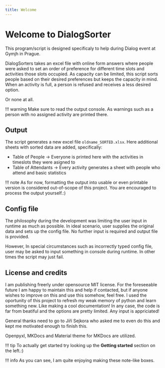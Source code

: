 ```yaml
---
title: Welcome
---
```


# Welcome to DialogSorter

This program/script is designed specificaly to help during Dialog event at Gymjh in Prague. 

DialogSorters takes an excel file with online form answers where people were asked to set an order of preference for different time slots and activities those slots occupied. As capacity can be limited, this script sorts people based on their desired preferences but keeps the capacity in mind. When an activity is full, a person is refused and receives a less desired option.

Or none at all. 

!!! warning
    Make sure to read the output console. As warnings such as a person with no assigned activity are printed there.

## Output

The script generates a new excel file `oldname_SORTED.xlsx`. Here additional sheets with sorted data are added, specifically:
- Table of People -> Everyone is printed here with the activities in timeslots they were asigned to
- Table of Attendants -> Every activity generates a sheet with people who attend and basic statistics

!!! note
    As for now, formatting the output into usable or even printable version is considered out-of-scope of this project. You are encouraged to process the output yourself.:)

## Config file

The philosophy during the development was limiting the user input in runtime as much as possible. In ideal scenario, user supplies the original data and sets up the config file. 
No further input is required and output file is provided.

However, In special circumstances such as incorrectly typed config file, user may be asked to input something in console during runtime. In other times the script may just fail.

## License and credits

I am publishing freerly under opensource MIT license. For the foreseeable future I am happy to maintain this and help if contacted, but if anyone wishes to improve on this and use this somehow, feel free. I used the oportunity of this project to refresh my weak memory of python and learn something new. Like making a cool documentation! In any case, the code is far from beatiful and the options are pretty limited. Any input is appriciated!

General thanks need to go to Jiří Sejkora who asked me to even do this and kept me motivated enough to finish this.

Openpyxl, MKDocs and Material theme for MKDocs are utilized.

!!! tip
    To actually get started try looking up the **Getting started** section on the left.:)

!!! info
    As you can see, I am quite enjoying making these note-like boxes.